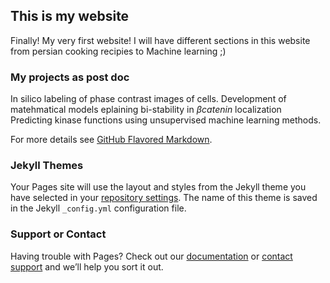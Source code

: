 ## This is my website

Finally! My very first website! 
I will have different sections in this website from persian cooking recipies to Machine learning ;)

### My projects as post doc
  In silico labeling of phase contrast images of cells. 
  Development of matehmatical models eplaining bi-stability in $\beta catenin$ localization
  Predicting kinase functions using unsupervised machine learning methods. 




For more details see [GitHub Flavored Markdown](https://guides.github.com/features/mastering-markdown/).

### Jekyll Themes

Your Pages site will use the layout and styles from the Jekyll theme you have selected in your [repository settings](https://github.com/Elaheh-Alizadeh/Foss2020/settings). The name of this theme is saved in the Jekyll `_config.yml` configuration file.

### Support or Contact

Having trouble with Pages? Check out our [documentation](https://docs.github.com/categories/github-pages-basics/) or [contact support](https://github.com/contact) and we’ll help you sort it out.
